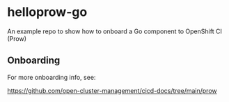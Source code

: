 # helloprow-go
An example repo to show how to onboard a Go component to OpenShift CI (Prow)

## Onboarding
For more onboarding info, see:

<https://github.com/open-cluster-management/cicd-docs/tree/main/prow>

